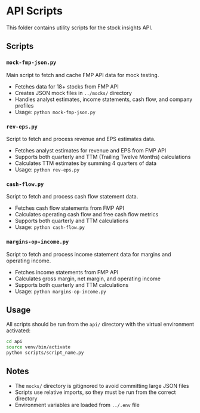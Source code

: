 # API Scripts

This folder contains utility scripts for the stock insights API.

## Scripts

### `mock-fmp-json.py`
Main script to fetch and cache FMP API data for mock testing.
- Fetches data for 18+ stocks from FMP API
- Creates JSON mock files in `../mocks/` directory
- Handles analyst estimates, income statements, cash flow, and company profiles
- Usage: `python mock-fmp-json.py`

### `rev-eps.py`
Script to fetch and process revenue and EPS estimates data.
- Fetches analyst estimates for revenue and EPS from FMP API
- Supports both quarterly and TTM (Trailing Twelve Months) calculations
- Calculates TTM estimates by summing 4 quarters of data
- Usage: `python rev-eps.py`

### `cash-flow.py`
Script to fetch and process cash flow statement data.
- Fetches cash flow statements from FMP API
- Calculates operating cash flow and free cash flow metrics
- Supports both quarterly and TTM calculations
- Usage: `python cash-flow.py`

### `margins-op-income.py`
Script to fetch and process income statement data for margins and operating income.
- Fetches income statements from FMP API
- Calculates gross margin, net margin, and operating income
- Supports both quarterly and TTM calculations
- Usage: `python margins-op-income.py`

## Usage

All scripts should be run from the `api/` directory with the virtual environment activated:

```bash
cd api
source venv/bin/activate
python scripts/script_name.py
```

## Notes

- The `mocks/` directory is gitignored to avoid committing large JSON files
- Scripts use relative imports, so they must be run from the correct directory
- Environment variables are loaded from `../.env` file
